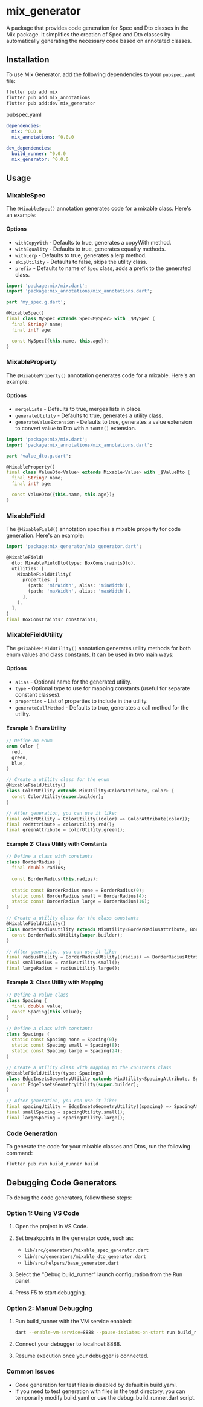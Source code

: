 # mix_generator

A package that provides code generation for Spec and Dto classes in the Mix package. It simplifies the creation of Spec and Dto classes by automatically generating the necessary code based on annotated classes.

## Installation

To use Mix Generator, add the following dependencies to your `pubspec.yaml` file:

```bash
flutter pub add mix
flutter pub add mix_annotations
flutter pub add:dev mix_generator
```

pubspec.yaml

```yaml
dependencies:
  mix: ^0.0.0
  mix_annotations: ^0.0.0

dev_dependencies:
  build_runner: ^0.0.0
  mix_generator: ^0.0.0
```

## Usage

### MixableSpec

The `@MixableSpec()` annotation generates code for a mixable class. Here's an example:

#### Options

- `withCopyWith` - Defaults to true, generates a copyWith method.
- `withEquality` - Defaults to true, generates equality methods.
- `withLerp` - Defaults to true, generates a lerp method.
- `skipUtility` - Defaults to false, skips the utility class.
- `prefix` - Defaults to name of `Spec` class, adds a prefix to the generated class.

```dart
import 'package:mix/mix.dart';
import 'package:mix_annotations/mix_annotations.dart';

part 'my_spec.g.dart';

@MixableSpec()
final class MySpec extends Spec<MySpec> with _$MySpec {
  final String? name;
  final int? age;

  const MySpec({this.name, this.age});
}
```

### MixableProperty

The `@MixableProperty()` annotation generates code for a mixable. Here's an example:

#### Options

- `mergeLists` - Defaults to true, merges lists in place.
- `generateUtility` - Defaults to true, generates a utility class.
- `generateValueExtension` - Defaults to true, generates a value extension to convert `Value` to Dto with a `toDto()` extension.

```dart
import 'package:mix/mix.dart';
import 'package:mix_annotations/mix_annotations.dart';

part 'value_dto.g.dart';

@MixableProperty()
final class ValueDto<Value> extends Mixable<Value> with _$ValueDto {
  final String? name;
  final int? age;

  const ValueDto({this.name, this.age});
}
```

### MixableField

The `@MixableField()` annotation specifies a mixable property for code generation. Here's an example:

```dart
import 'package:mix_generator/mix_generator.dart';

@MixableField(
  dto: MixableFieldDto(type: BoxConstraintsDto),
  utilities: [
    MixableFieldUtility(
      properties: [
        (path: 'minWidth', alias: 'minWidth'),
        (path: 'maxWidth', alias: 'maxWidth'),
      ],
    ),
  ],
)
final BoxConstraints? constraints;
```

### MixableFieldUtility

The `@MixableFieldUtility()` annotation generates utility methods for both enum values and class constants. It can be used in two main ways:

#### Options

- `alias` - Optional name for the generated utility.
- `type` - Optional type to use for mapping constants (useful for separate constant classes).
- `properties` - List of properties to include in the utility.
- `generateCallMethod` - Defaults to true, generates a call method for the utility.

#### Example 1: Enum Utility

```dart
// Define an enum
enum Color {
  red,
  green,
  blue,
}

// Create a utility class for the enum
@MixableFieldUtility()
class ColorUtility extends MixUtility<ColorAttribute, Color> {
  const ColorUtility(super.builder);
}

// After generation, you can use it like:
final colorUtility = ColorUtility((color) => ColorAttribute(color));
final redAttribute = colorUtility.red();
final greenAttribute = colorUtility.green();
```

#### Example 2: Class Utility with Constants

```dart
// Define a class with constants
class BorderRadius {
  final double radius;
  
  const BorderRadius(this.radius);
  
  static const BorderRadius none = BorderRadius(0);
  static const BorderRadius small = BorderRadius(4);
  static const BorderRadius large = BorderRadius(16);
}

// Create a utility class for the class constants
@MixableFieldUtility()
class BorderRadiusUtility extends MixUtility<BorderRadiusAttribute, BorderRadius> {
  const BorderRadiusUtility(super.builder);
}

// After generation, you can use it like:
final radiusUtility = BorderRadiusUtility((radius) => BorderRadiusAttribute(radius));
final smallRadius = radiusUtility.small();
final largeRadius = radiusUtility.large();
```

#### Example 3: Class Utility with Mapping

```dart
// Define a value class
class Spacing {
  final double value;
  const Spacing(this.value);
}

// Define a class with constants
class Spacings {
  static const Spacing none = Spacing(0);
  static const Spacing small = Spacing(8);
  static const Spacing large = Spacing(24);
}

// Create a utility class with mapping to the constants class
@MixableFieldUtility(type: Spacings)
class EdgeInsetsGeometryUtility extends MixUtility<SpacingAttribute, Spacing> {
  const EdgeInsetsGeometryUtility(super.builder);
}

// After generation, you can use it like:
final spacingUtility = EdgeInsetsGeometryUtility((spacing) => SpacingAttribute(spacing));
final smallSpacing = spacingUtility.small();
final largeSpacing = spacingUtility.large();
```

### Code Generation

To generate the code for your mixable classes and Dtos, run the following command:

```bash
flutter pub run build_runner build
```

## Debugging Code Generators

To debug the code generators, follow these steps:

### Option 1: Using VS Code

1. Open the project in VS Code.
2. Set breakpoints in the generator code, such as:
   - `lib/src/generators/mixable_spec_generator.dart`
   - `lib/src/generators/mixable_dto_generator.dart`
   - `lib/src/helpers/base_generator.dart`

3. Select the "Debug build_runner" launch configuration from the Run panel.
4. Press F5 to start debugging.

### Option 2: Manual Debugging

1. Run build_runner with the VM service enabled:
   ```bash
   dart --enable-vm-service=8888 --pause-isolates-on-start run build_runner build --verbose
   ```

2. Connect your debugger to localhost:8888.

3. Resume execution once your debugger is connected.

### Common Issues

- Code generation for test files is disabled by default in build.yaml.
- If you need to test generation with files in the test directory, you can temporarily modify build.yaml or use the debug_build_runner.dart script.
